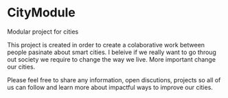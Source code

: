 # CityModule
Modular project for cities

This project is created in order to create a colaborative work between people pasinate about smart cities. I beleive if we really want to go throug out society we require to change the way we live. More important change our cities. 

Please feel free to share any information, open discutions, projects so all of us can follow and learn more about impactful ways to improve our cities. 

